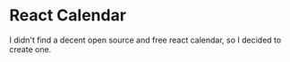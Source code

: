 # React Calendar

I didn't find a decent open source and free react calendar, so I decided to create one.